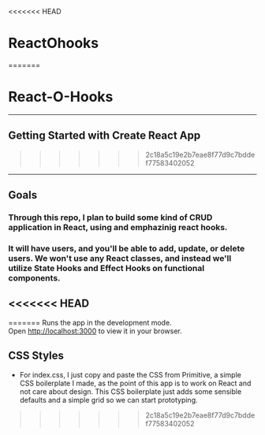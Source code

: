 <<<<<<< HEAD
# ReactOhooks
=======
# React-O-Hooks

---
## Getting Started with Create React App
>>>>>>> 2c18a5c19e2b7eae8f77d9c7bddef77583402052

---

## Goals

### Through this repo, I plan to build some kind of CRUD application in React, using and emphazinig react hooks.

### It will have users, and you'll be able to add, update, or delete users. We won't use any React classes, and instead we'll utilize State Hooks and Effect Hooks on functional components.

<<<<<<< HEAD
---
=======
Runs the app in the development mode.\
Open [http://localhost:3000](http://localhost:3000) to view it in your browser.

## CSS Styles

- For index.css, I just copy and paste the CSS from Primitive, a simple CSS boilerplate I made, as the point of this app is to work on React and not care about design. This CSS boilerplate just adds some sensible defaults and a simple grid so we can start prototyping.


>>>>>>> 2c18a5c19e2b7eae8f77d9c7bddef77583402052
